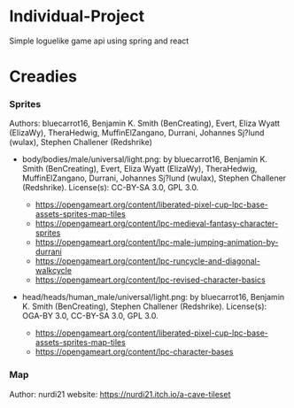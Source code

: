 # Individual-Project
Simple loguelike game api using spring and react

# Creadies 
### Sprites
Authors: bluecarrot16, Benjamin K. Smith (BenCreating), Evert, Eliza Wyatt (ElizaWy), TheraHedwig, MuffinElZangano, Durrani, Johannes Sj?lund (wulax), Stephen Challener (Redshrike)

- body/bodies/male/universal/light.png: by bluecarrot16, Benjamin K. Smith (BenCreating), Evert, Eliza Wyatt (ElizaWy), TheraHedwig, MuffinElZangano, Durrani, Johannes Sj?lund (wulax), Stephen Challener (Redshrike). License(s): CC-BY-SA 3.0, GPL 3.0. 
    - https://opengameart.org/content/liberated-pixel-cup-lpc-base-assets-sprites-map-tiles
    - https://opengameart.org/content/lpc-medieval-fantasy-character-sprites
    - https://opengameart.org/content/lpc-male-jumping-animation-by-durrani
    - https://opengameart.org/content/lpc-runcycle-and-diagonal-walkcycle
    - https://opengameart.org/content/lpc-revised-character-basics

- head/heads/human_male/universal/light.png: by bluecarrot16, Benjamin K. Smith (BenCreating), Stephen Challener (Redshrike). License(s): OGA-BY 3.0, CC-BY-SA 3.0, GPL 3.0. 
    - https://opengameart.org/content/liberated-pixel-cup-lpc-base-assets-sprites-map-tiles
    - https://opengameart.org/content/lpc-character-bases

### Map
Author: nurdi21
website: https://nurdi21.itch.io/a-cave-tileset
